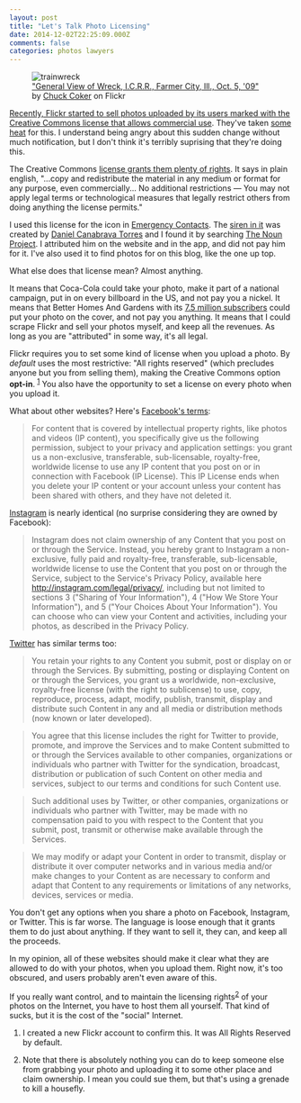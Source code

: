 ```yaml
---
layout: post
title: "Let's Talk Photo Licensing"
date: 2014-12-02T22:25:09.000Z
comments: false
categories: photos lawyers
---
```

<figure class="center">
    <img alt="trainwreck" src="/images/assets/trainwreck.jpg">
    <figcaption><a href="https://flic.kr/p/5ZcYGy">"General View of Wreck, I.C.R.R., Farmer City, Ill., Oct. 5, '09"</a> by <a href="https://www.flickr.com/photos/caveman_92223/">Chuck Coker</a> on Flickr</figcaption>
</figure>

[Recently, Flickr started to sell photos uploaded by its users marked with the Creative Commons license that allows commercial use](http://online.wsj.com/articles/fight-over-flickrs-use-of-photos-1416875564). They've taken [some](http://www.zeldman.com/2014/11/29/flickr-is-about-to-sell-off-your-creative-commons-photos/) [heat](http://jensimmons.com/writing/i-dont-want-creative-commons-by-to-mean-you-can-rip-me-off) for this. I understand being angry about this sudden change without much notification, but I don't think it's terribly suprising that they're doing this.

The Creative Commons [license grants them plenty of rights](http://creativecommons.org/licenses/by-nd/4.0/). It says in plain english, "...copy and redistribute the material in any medium or format
for any purpose, even commercially... No additional restrictions — You may not apply legal terms or technological measures that legally restrict others from doing anything the license permits."

I used this license for the icon in [Emergency Contacts](http://emergencycontacts.org/). The [siren in it](http://thenounproject.com/term/siren/16374/) was created by [Daniel Canabrava Torres](http://thenounproject.com/canabravatorres/) and I found it by searching [The Noun Project](http://thenounproject.com/). I attributed him on the website and in the app, and did not pay him for it. I've also used it to find photos for on this blog, like the one up top.

What else does that license mean? Almost anything.

It means that Coca-Cola could take your photo, make it part of a national campaign, put in on every billboard in the US, and not pay you a nickel. It means that Better Homes And Gardens with its [7.5 million subscribers](http://en.wikipedia.org/wiki/List_of_magazines_by_circulation#United_States) could put your photo on the cover, and not pay you anything. It means that I could scrape Flickr and sell your photos myself, and keep all the revenues. As long as you are "attributed" in some way, it's all legal.

Flickr requires you to set some kind of license when you upload a photo. By *default* uses the most restrictive: "All rights reserved" (which precludes anyone but you from selling them), making the Creative Commons option **opt-in**. <sup id="fnref:1"><a href="#fn:1" rel="footnote">1</a></sup> You also have the opportunity to set a license on every photo when you upload it.

What about other websites? Here's [Facebook's terms](https://www.facebook.com/legal/terms):

> For content that is covered by intellectual property rights, like photos and videos (IP content), you specifically give us the following permission, subject to your privacy and application settings: you grant us a non-exclusive, transferable, sub-licensable, royalty-free, worldwide license to use any IP content that you post on or in connection with Facebook (IP License). This IP License ends when you delete your IP content or your account unless your content has been shared with others, and they have not deleted it.

[Instagram](https://help.instagram.com/478745558852511) is nearly identical (no surprise considering they are owned by Facebook):

> Instagram does not claim ownership of any Content that you post on or through the Service. Instead, you hereby grant to Instagram a non-exclusive, fully paid and royalty-free, transferable, sub-licensable, worldwide license to use the Content that you post on or through the Service, subject to the Service's Privacy Policy, available here http://instagram.com/legal/privacy/, including but not limited to sections 3 ("Sharing of Your Information"), 4 ("How We Store Your Information"), and 5 ("Your Choices About Your Information"). You can choose who can view your Content and activities, including your photos, as described in the Privacy Policy.

[Twitter](https://twitter.com/tos) has similar terms too:

> You retain your rights to any Content you submit, post or display on or through the Services. By submitting, posting or displaying Content on or through the Services, you grant us a worldwide, non-exclusive, royalty-free license (with the right to sublicense) to use, copy, reproduce, process, adapt, modify, publish, transmit, display and distribute such Content in any and all media or distribution methods (now known or later developed).

> You agree that this license includes the right for Twitter to provide, promote, and improve the Services and to make Content submitted to or through the Services available to other companies, organizations or individuals who partner with Twitter for the syndication, broadcast, distribution or publication of such Content on other media and services, subject to our terms and conditions for such Content use.

> Such additional uses by Twitter, or other companies, organizations or individuals who partner with Twitter, may be made with no compensation paid to you with respect to the Content that you submit, post, transmit or otherwise make available through the Services.

> We may modify or adapt your Content in order to transmit, display or distribute it over computer networks and in various media and/or make changes to your Content as are necessary to conform and adapt that Content to any requirements or limitations of any networks, devices, services or media.

You don't get any options when you share a photo on Facebook, Instagram, or Twitter. This is far worse. The language is loose enough that it grants them to do just about anything. If they want to sell it, they can, and keep all the proceeds. 

In my opinion, all of these websites should make it clear what they are allowed to do with your photos, when you upload them. Right now, it's too obscured, and users probably aren't even aware of this.

If you really want control, and to maintain the licensing rights<sup id="fnref:2"><a href="#fn:2" rel="footnote">2</a></sup> of your photos on the Internet, you have to host them all yourself. That kind of sucks, but it is the cost of the "social" Internet.

<div class="footnotes">
  <ol>
    <li class="footnote" id="fn:1">
  <p>I created a new Flickr account to confirm this. It was All Rights Reserved by default.</p>
</li>
<li class="footnote" id="fn:2">
  <p>Note that there is absolutely nothing you can do to keep someone else from grabbing your photo and uploading it to some other place and claim ownership. I mean you could sue them, but that's using a grenade to kill a housefly.</p>
</li>
  </ol>
</div>